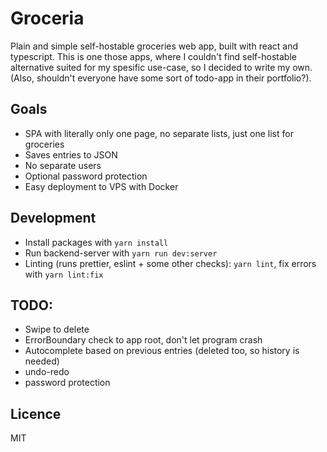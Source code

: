 # Groceria
Plain and simple self-hostable groceries web app, built with react and typescript. This is one those apps, where I couldn't find self-hostable alternative suited for my spesific use-case, so I decided to write my own. (Also, shouldn't everyone have some sort of todo-app in their portfolio?).

## Goals
- SPA with literally only one page, no separate lists, just one list for groceries
- Saves entries to JSON
- No separate users
- Optional password protection 
- Easy deployment to VPS with Docker

## Development
- Install packages with `yarn install`
- Run backend-server with `yarn run dev:server`
- Linting (runs prettier, eslint + some other checks): `yarn lint`, fix errors with `yarn lint:fix`

## TODO:
- Swipe to delete
- ErrorBoundary check to app root, don't let program crash
- Autocomplete based on previous entries (deleted too, so history is needed)
- undo-redo
- password protection

## Licence
MIT
